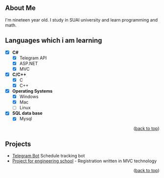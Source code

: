 <p id="readme-top"></p>

## About Me
I'm nineteen year old. I study in SUAI university and learn programming and math.  

## Languages which i am learning
- [x] **С#**
    - [x] Telegram API
    - [x] ASP.NET
    - [x] MVC
- [x] **C/C++**
    - [x] C
    - [x] C++
- [x] **Operating Systems**
    - [x] Windows
    - [x] Mac 
    - [ ] Linux
- [x] **SQL data base**
    - [x] Mysql
   
<p align="right">(<a href="#readme-top">back to top</a>)</p>

## Projects
- [Telegram Bot](https://github.com/JordennJd/Telegram_Bot) Schedule tracking bot
- [Project for engineering school](https://github.com/JordennJd/Personal-Account) - Registration written in MVC technology
<p align="right">(<a href="#readme-top">back to top</a>)</p>
